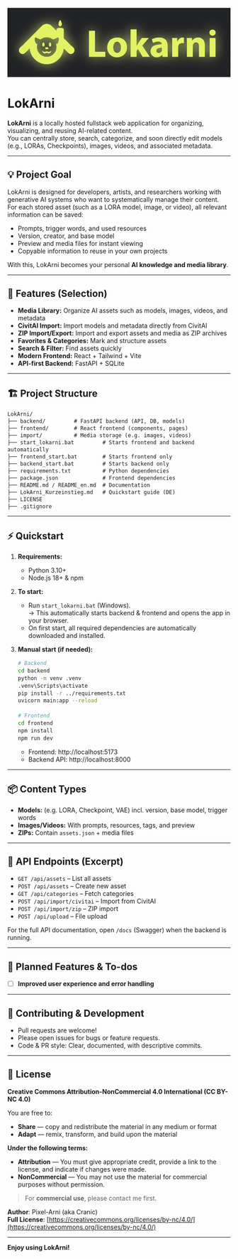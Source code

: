 ![Lokarni Logo](./lokarni_logo.png)

# LokArni

**LokArni** is a locally hosted fullstack web application for organizing, visualizing, and reusing AI-related content.  
You can centrally store, search, categorize, and soon directly edit models (e.g., LORAs, Checkpoints), images, videos, and associated metadata.

---

## 💡 Project Goal

LokArni is designed for developers, artists, and researchers working with generative AI systems who want to systematically manage their content.  
For each stored asset (such as a LORA model, image, or video), all relevant information can be saved:

- Prompts, trigger words, and used resources
- Version, creator, and base model
- Preview and media files for instant viewing
- Copyable information to reuse in your own projects

With this, LokArni becomes your personal **AI knowledge and media library**.

---

## 🚀 Features (Selection)

- **Media Library:** Organize AI assets such as models, images, videos, and metadata
- **CivitAI Import:** Import models and metadata directly from CivitAI
- **ZIP Import/Export:** Import and export assets and media as ZIP archives
- **Favorites & Categories:** Mark and structure assets
- **Search & Filter:** Find assets quickly
- **Modern Frontend:** React + Tailwind + Vite
- **API-first Backend:** FastAPI + SQLite

---

## 🏗️ Project Structure

```
LokArni/
├── backend/         # FastAPI backend (API, DB, models)
├── frontend/        # React frontend (components, pages)
├── import/          # Media storage (e.g. images, videos)
├── start_lokarni.bat         # Starts frontend and backend automatically
├── frontend_start.bat        # Starts frontend only
├── backend_start.bat         # Starts backend only
├── requirements.txt          # Python dependencies
├── package.json              # Frontend dependencies
├── README.md / README_en.md  # Documentation
├── LokArni_Kurzeinstieg.md   # Quickstart guide (DE)
├── LICENSE
├── .gitignore
```

---

## ⚡️ Quickstart

1. **Requirements:**
   - Python 3.10+
   - Node.js 18+ & npm

2. **To start:**  
   - Run `start_lokarni.bat` (Windows).  
     → This automatically starts backend & frontend and opens the app in your browser.
   - On first start, all required dependencies are automatically downloaded and installed.

3. **Manual start (if needed):**
   ```bash
   # Backend
   cd backend
   python -m venv .venv
   .venv\Scripts\activate
   pip install -r ../requirements.txt
   uvicorn main:app --reload

   # Frontend
   cd frontend
   npm install
   npm run dev
   ```

   - Frontend: http://localhost:5173  
   - Backend API: http://localhost:8000

---

## 📦 Content Types

- **Models:** (e.g. LORA, Checkpoint, VAE) incl. version, base model, trigger words
- **Images/Videos:** With prompts, resources, tags, and preview
- **ZIPs:** Contain `assets.json` + media files

---

## 🔗 API Endpoints (Excerpt)

- `GET /api/assets` – List all assets
- `POST /api/assets` – Create new asset
- `GET /api/categories` – Fetch categories
- `POST /api/import/civitai` – Import from CivitAI
- `POST /api/import/zip` – ZIP import
- `POST /api/upload` – File upload

For the full API documentation, open `/docs` (Swagger) when the backend is running.

---

## 📝 Planned Features & To-dos

- [ ] **Improved user experience and error handling**

---

## 🤝 Contributing & Development

- Pull requests are welcome!
- Please open issues for bugs or feature requests.
- Code & PR style: Clear, documented, with descriptive commits.

---

## 📄 License

**Creative Commons Attribution-NonCommercial 4.0 International (CC BY-NC 4.0)**

You are free to:

- **Share** — copy and redistribute the material in any medium or format  
- **Adapt** — remix, transform, and build upon the material  

**Under the following terms:**

- **Attribution** — You must give appropriate credit, provide a link to the license, and indicate if changes were made.  
- **NonCommercial** — You may not use the material for commercial purposes without permission.

> For **commercial use**, please contact me first.

**Author**: Pixel-Arni (aka Cranic)  
**Full License**: [https://creativecommons.org/licenses/by-nc/4.0/](https://creativecommons.org/licenses/by-nc/4.0/)

---

**Enjoy using LokArni!**
